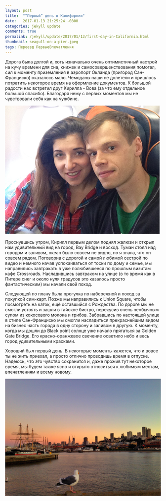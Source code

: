 ```yaml
---
layout: post
title:  "“Первый” день в Калифорнии"
date:   2017-01-13 21:25:24 -0800
categories: jekyll update
comments: true
permalink: /jekyll/update/2017/01/13/first-day-in-California.html
thumbnail: seagull-on-a-pier.jpeg
tags: Переезд ПервыеВпечатления
---
```


Дорога была долгой и, хоть изначально очень оптимистичный настрой на кучу времени для сна, книжек и самосовершенствования помогал, сил к моменту приземления  в аэропорт Окланда (пригород Сан-Франциско) оказалось мало. Чемоданы наши не долетели и пришлось потратить некоторое время на оформление документов. К большой радости нас встретил друг Кирилла - Вова (за что ему отдельное большой спасибо). Благодаря нему с первых моментов мы не чувствовали себя как на чужбине.
<!--separate-->

!["Flight"](/assets/images/posts/stories/2017-01-13-first-day-in-California/flight2.JPG)

Проснувшись утром, Кирилл первым делом поднял жалюзи и открыл нам удивительный вид на город, Bay Bridge и восход. Туман стоял над городом и заливом, океан было совсем не видно, но я знала, что он совсем рядом.
Поговорив с дорогой и самой любимой сестрой по видео и немного начав успокаиваться от тоски по дому и семье, мы направились завтракать в уже полюбившееся по прошлым визитам кафе Crossroads. Насладившись завтраком на улице (в то время как в Питере снег и около нуля градусов это казалось просто фантастическим) мы начали свой поход.

Следующей по плану была прогулка по набережной и поход за покупкой сим-карт. Позже мы направились к Union Square, чтобы посмотреть на каток, ещё оставшийся с Рождества. По дороге мы не смогли устоять и зашли в тайское бистро, перекусив очень необычным супом из кокосового молока и грибов. Забравшись по настоящей улице в стиле Сан-Франциско мы смогли насладиться прекраснейшим видом на бизнес часть города в одну сторону и заливом в другую. К моменту, когда мы дошли до Black point солнце уже начало прятаться за Golden Gate Bridge. Его красно-оранжевое свечение осветило небо и весь город удивительными красками.

Хороший был первый день. В некоторые моменты кажется, что и вовсе ты не жить приехал, а просто отлично проводишь время в отпуске. Надеюсь, что это чувство сохранится и, даже прожив тут некоторое время, мы будем также ясно и открыто относиться к любимым местам, впечатлениям и всему новому.

!["Pier and Seagul"](/assets/images/posts/stories/2017-01-13-first-day-in-California/seagull-on-a-pier.jpeg)



